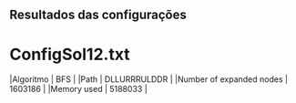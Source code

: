 ## Resultados das configurações

# ConfigSol12.txt

|Algoritmo                  |     BFS         |
|Path                       |  DLLURRRULDDR   |
|Number of expanded nodes   |  1603186        |
|Memory used                |  5188033        |